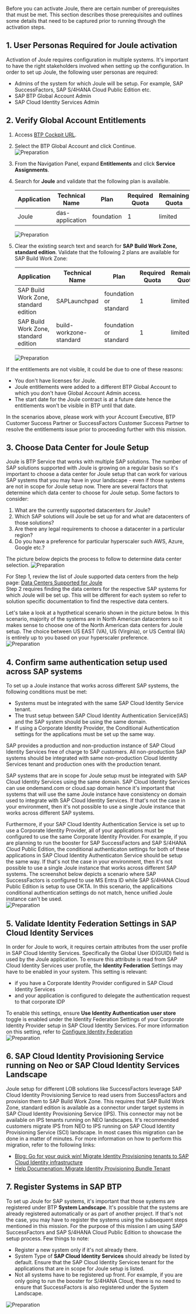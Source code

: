 Before you can activate Joule, there are certain number of prerequisites that must be met.  This section describes those prerequisites and outlines some details that need to be captured prior to running through the activation steps.

## 1. User Personas Required for Joule activation

Activation of Joule requires configuration in multiple systems.  It's important to have the right stakeholders involved when setting up the configuration.  In order to set up Joule, the following user personas are required:
* Admins of the system for which Joule will be setup.  For example, SAP SuccessFactors, SAP S/4HANA Cloud Public Edition etc.
* SAP BTP Global Account Admin
* SAP Cloud Identity Services Admin
  
## 2. Verify Global Account Entitlements

1. Access [BTP Cockpit URL](https://cockpit.btp.cloud.sap).
2. Select the BTP Global Account and click Continue.</br>
   ![Preparation](1.png)
3. From the Navigation Panel, expand **Entitlements** and click **Service Assignments**.
4. Search for **Joule** and validate that the following plan is available.
   
    | Application     | Technical Name | Plan        | Required Quota | Remaining Quota |
    | ----------- | ----------- | ----------- | -------------- | --------------- |
    | Joule      | das-application      | foundation       |     1            |          limited       |
  
    ![Preparation](2.jpg)

5. Clear the existing search text and search for **SAP Build Work Zone, standard edition**.  Validate that the following 2 plans are available for SAP Build Work Zone:

    | Application     | Technical Name | Plan        | Required Quota | Remaining Quota |
    | ----------- | ----------- | ----------- | -------------- | --------------- |
    | SAP Build Work Zone, standard edition   | SAPLaunchpad       | foundation or standard       |      1           |       limited          |
    | SAP Build Work Zone, standard edition      | build-workzone-standard      | foundation or standard      |     1            |          limited       |
  
     ![Preparation](3.jpg)  

If the entitlements are not visible, it could be due to one of these reasons:
  * You don't have licenses for Joule.
  * Joule entitlements were added to a different BTP Global Account to which you don't have Global Account Admin access.
  * The start date for the Joule contract is at a future date hence the entitlements won't be visible in BTP until that date.

  In the scenarios above, please work with your Account Executive, BTP Customer Success Partner or SuccessFactors Customer Success Partner to resolve the entitlements issue prior to proceeding further with this mission.

## 3. Choose Data Center for Joule Setup

Joule is BTP Service that works with multiple SAP solutions.  The number of SAP solutions supported with Joule is growing on a regular basis so it's important to choose a data center for Joule setup that can work for various SAP systems that you may have in your landscape - even if those systems are not in scope for Joule setup now.  There are several factors that determine which data center to choose for Joule setup.  Some factors to consider:</br>
1) What are the currently supported datacenters for Joule?</br>
2) Which SAP solutions will Joule be set up for and what are datacenters of those solutions?</br>
3) Are there any legal requirements to choose a datacenter in a particular region?</br>
4) Do you have a preference for particular hyperscaler such AWS, Azure, Google etc.?</br>

The picture below depicts the process to follow to determine data center selection.
 ![Preparation](4.jpg)

For Step 1, review the list of Joule supported data centers from the help page: [Data Centers Supported for Joule](https://help.sap.com/docs/JOULE/3fdd7b321eb24d1b9d40605dce822e84/8b4d8708f6d646a995fdc50f8c508f1f.html?version=CLOUD)</br>
Step 2 requires finding the data centers for the respective SAP systems for which Joule will be set up.  This will be different for each system so refer to solution specific documentation to find the respective data centers.</br>

Let's take a look at a hypthetical scenario shown in the picture below.  In this scenario, majority of the systems are in North American datacenters so it makes sense to choose one of the North American data centers for Joule setup.  The choice between US EAST (VA), US (Virginia), or US Central (IA) is entirely up to you based on your hyperscaler preference.</br>
 ![Preparation](5.jpg)

## 4. Confirm same authentication setup used across SAP systems

To set up a Joule instance that works across different SAP systems, the following conditions must be met:
  * Systems must be integrated with the same SAP Cloud Identity Service tenant.
  * The trust setup between SAP Cloud Identity Authentication Service(IAS) and the SAP system should be using the same domain.
  * If using a Corporate Identity Provider, the Conditional Authentication settings for the applications must be set up the same way.

SAP provides a production and non-production instance of SAP Cloud Identity Services free of charge to SAP customers.  All non-production SAP systems should be integrated with same non-production Cloud Identity Services tenant and production ones with the production tenant.

SAP systems that are in scope for Joule setup must be integrated with SAP Cloud Identity Services using the same domain.  SAP Cloud Identity Services can use ondemand.com or cloud.sap domain hence it's important that systems that will use the same Joule instance have consistency on domain used to integrate with SAP Cloud Identity Services.  If that's not the case in your environment, then it's not possible to use a single Joule instance that works across different SAP systems.

Furthermore, if your SAP Cloud Identity Authentication Service is set up to use a Corporate Identity Provider, all of your applications must be configured to use the same Corporate Identity Provider.  For example, if you are planning to run the booster for SAP SuccessFactors and SAP S/4HANA Cloud Public Edition, the conditional authenticaton settings for both of these applications in SAP Cloud Identity Authenticaton Service should be setup the same way.  If that's not the case in your environment, then it's not possible to use a single Joule instance that works across different SAP systems.  The screenshot below depicts a scenario where SAP SuccessFactors is configured to use MS Entra ID while SAP S/4HANA Cloud Public Edition is setup to use OKTA.  In this scenario, the applicaitions conditional authentication settings do not match, hence unified Joule instance can't be used.</br>
![Preparation](8.jpg)

## 5. Validate Identity Federation Settings in SAP Cloud Identity Services

In order for Joule to work, it requires certain attributes from the user profile in SAP Cloud Identity Services.  Specifically the Global User ID(GUID) field is used by the Joule application.  To ensure this attribute is read from SAP Cloud Identity Services user profile, the **Identity Federation** Settings may have to be enabled in your system.  This setting is relevant:
  * if you have a Corporate Identity Provider configured in SAP Cloud Identity Services
  * and your application is configured to delegate the authentication request to that corporate IDP

To enable this settings, ensure **Use Identity Authentication user store** toggle is enabled under the Identity Federation Settings of your Corporate Identity Provider setup in SAP Cloud Identity Services.  For more information on this setting, refer to [Configure Identity Federation](https://help.sap.com/docs/cloud-identity-services/cloud-identity-services/corp-idp-configure-identity-federation?version=Cloud&q=identity+Federation)</br>
![Preparation](9.jpg)

## 6. SAP Cloud Identity Provisioning Service running on Neo or SAP Cloud Identity Services Landscape

Joule setup for different LOB solutions like SuccessFactors leverage SAP Cloud Identity Provisioning Service to read users from SuccessFactors and provision them to SAP Build Work Zone.  This requires that SAP Build Work Zone, standard edition is available as a connector under target systems in SAP Cloud Identity Provisioning Service (IPS).  This connector may not be available on IPS tenants running on NEO landscapes.  It's recommended customers migrate IPS from NEO to IPS running on SAP Cloud Identity Provisioning Service (SCI) landscape.  In most cases this migration can be done in a matter of minutes.  For more information on how to perform this migration, refer to the following links:
* [Blog: Go for your quick win! Migrate Identity Provisioning tenants to SAP Cloud Identity infrastructure](https://community.sap.com/t5/technology-blogs-by-sap/go-for-your-quick-win-migrate-identity-provisioning-tenants-to-sap-cloud/ba-p/13536739)
* [Help Documenation: Migrate Identity Provisioning Bundle Tenant](https://help.sap.com/docs/identity-provisioning/identity-provisioning/migrate-identity-provisioning-bundle-tenant)

## 7. Register Systems in SAP BTP

To set up Joule for SAP systems, it's important that those systems are registered under BTP **System Landscape**.  It's possible that the systems are already registered automatically or as part of another project.  If that's not the case, you may have to register the systems using the subsequent steps mentioned in this mission.  For the purpose of this mission I am using SAP SuccessFactors and SAP S/4HANA Cloud Public Edition to showcase the setup process.  Few things to note:
  * Register a new system only if it's not already there.
  * System Type of **SAP Cloud Identity Services** should already be listed by default.  Ensure that the SAP Cloud Identity Services tenant for the applications that are in scope for Joule setup is listed.
  * Not all systems have to be registered up front.  For example, if you are only going to run the booster for S/4HANA Cloud, there is no need to ensure that SuccessFactors is also registered under the System Landscape.</br>

![Preparation](10.jpg)
